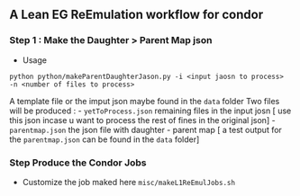 ##  A Lean EG ReEmulation workflow for condor

### Step 1  : Make the Daughter > Parent Map json

 - Usage
 ```
 python python/makeParentDaughterJason.py -i <input jaosn to process>  -n <number of files to process>
 ```
 A template file or the imput json maybe found in the `data` folder
 Two files will be produced :
    - `yetToProcess.json` remaining files in the input josn [ use this json incase u want to process the rest of fines in the original json]
    - `parentmap.json` the json  file  with daughter - parent map [ a test output for the `parentmap.json` can be found in the `data` folder]

### Step Produce the Condor Jobs
 - Customize the job maked here `misc/makeL1ReEmulJobs.sh`   

